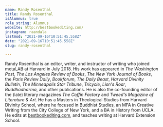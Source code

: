 ```yaml
---
name: Randy Rosenthal
title: Randy Rosenthal
isAlumnus: true
role_string: Alumnus
website: http://bestbookediting.com/
instagram: raandala
lastmod: "2021-09-16T10:51:45.558Z"
date: "2021-09-16T10:51:45.558Z"
slug: randy-rosenthal

---
```

Randy Rosenthal is an editor, writer, and instructor of writing who joined metaLAB at Harvard in July 2018. His work has appeared in *The Washington Post*, *The Los Angeles Review of Books*, *The New York Journal of Books*, the *Paris Review Daily*, *Bookforum*, *The Daily Beast*, *Harvard Divinity Bulletin*, *The Minneapolis Star Tribune*, *Tricycle*, *Lion's Roar*, *Buddhadharma*, and other publications. He is also the co-founding editor of the (late) literary magazines *The Coffin Factory* and *Tweed's Magazine of Literature & Art*. He has a Masters in Theological Studies from Harvard Divinity School, where he focused in Buddhist Studies, an MFA in Creative Writing from the City College of New York, and a BA in History from UCLA. He edits at [bestbookediting.com](http://www.bestbookediting.com/), and teaches writing at Harvard Extension School.